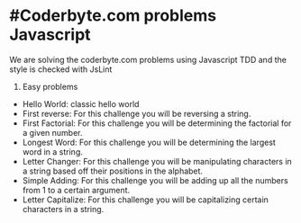 #Coderbyte.com problems Javascript
==============================================================

We are solving the coderbyte.com problems using Javascript TDD and the style is checked with JsLint
1. Easy problems
 * Hello World: classic hello world	
 * First reverse: For this challenge you will be reversing a string.
 * First Factorial: For this challenge you will be determining the factorial for a given number.
 * Longest Word: For this challenge you will be determining the largest word in a string.
 * Letter Changer: For this challenge you will be manipulating characters in a string based off their positions in the alphabet.
 * Simple Adding: For this challenge you will be adding up all the numbers from 1 to a certain argument.
 * Letter Capitalize: For this challenge you will be capitalizing certain characters in a string.